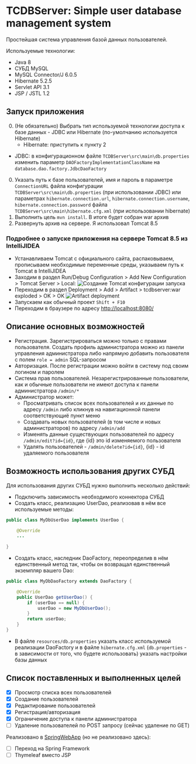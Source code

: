 # TCDBServer: Simple user database management system

Простейшая система управления базой данных пользователей.

Используемые технологии:
- Java 8
- СУБД MySQL
- MySQL Connector/J 6.0.5
- Hibernate 5.2.5
- Servlet API 3.1
- JSP / JSTL 1.2

## Запуск приложения

0. (Не обязательно) Выбрать тип используемой технологии доступа к базе данных - JDBC или Hibernate (по-умолчанию используется Hibernate)
	* Hibernate: приступить к пункту 2
  * JDBC: в конфигурационном файле `TCDBServer\src\main\db.properties` изменить параметр `DAOFactoryImplementationClassName` на `database.dao.factory.JdbcDaoFactory`
0. Указать путь к базе пользователей, имя и пароль в параметре `ConnectionURL` файла конфигурации `TCDBServer\src\main\db.properties` 
(при использовании JDBC) или параметрах `hibernate.connection.url`, `hibernate.connection.username`, `hibernate.connection.password` 
файла `TCDBServer\src\main\hibernate.cfg.xml` (при использовании hibernate)
0. Выполнить цель `mvn install`. В итоге будет собран war архив
0. Развернуть архив на сервере. Я использовал Tomcat 8.5

### Подробнее о запуске приложения на сервере Tomcat 8.5 из IntelliJIDEA

- Устанавливаем Tomcat с официального сайта, распаковываем, прописываем необходимые переменные среды, указываем путь к Tomcat в 
IntelliJIDEA
- Заходим в раздел Run/Debug Configuration > Add New Configuration > Tomcat Server > Local: ![Создание Tomcat конфигурации запуска](http://i.piccy.info/i9/261462933d520ef793032b07b9abe0a6/1487953491/49821/1122373/2017_02_24_19_24_08_800.jpg)
- Переходим в раздел Deployment > Add > Artifact > tcdbserver:war exploded > OK > OK
![Artifact deployment](http://i.piccy.info/i9/f1bab4e3e085c9427ea0d7db17add13c/1487954240/42741/1122373/2_800.jpg)
- Запускаем как обычный проект `Shift + F10`
- Переходим в браузере по адресу [http://localhost:8080/](http://localhost:8080/)

## Описание основных возможностей

- Регистрация. Зарегистрироваться можно только с правами пользователя. Создать профиль администратора можно из панели управления администратора либо напрямую добавить пользователя с полем `role = admin` SQL-запросом
- Авторизация. После регистрации можно войти в систему под своим логином и паролем
- Система прав пользователей. Незарегистрированные пользователи, как и обычные пользователи не имеют доступа к панели администратора `/admin/*`
- Администратор может:
	- Просматривать список всех пользователей и их данные по адресу `/admin` либо кликнув на навигационной панели соответствующиё 
	пункт меню
	- Создавать новых пользователей (в том числе и новых администраторов) по адресу `/admin/add`
	- Изменять данные существующих пользователей по адресу `/admin/edit?id={id}`, где {id} это id изменяемого пользователя
	- Удалять пользователей - `/admin/delete?id={id}`, {id} - id удаляемого пользователя
	
## Возможность использования других СУБД

Для использования других СУБД нужно выполнить несколько действий:
- Подключить зависимость необходимого коннектора СУБД
- Создать класс, реализацию UserDao, реализовав в нём все используемые методы:
```java
public class MyDbUserDao implements UserDao {

	@Override
	...
	
}
```
- Создать класс, наследник DaoFactory, переопределив в нём единственный метод так, чтобы он возвращал единственный экземпляр вашего Dao:
```java
public class MyDbDaoFactory extends DaoFactory {

	@Override
	public UserDao getUserDao() {
		if (userDao == null) {
			userDao = new MyDbUserDao();
		}
		return userDao;
	}
}
```
- В файле `resources/db.properties` указать класс используемой реализации DaoFactory и в файле `hibernate.cfg.xml` (`db.properties` - в зависимости от того, что будете использовать) указать настройки базы данных
	
## Список поставленных и выполненных целей

- [x] Просмотр списка всех пользователей
- [x] Создание пользователей
- [x] Редактирование пользователей
- [x] Регистрация/авторизация
- [x] Ограничение доступа к панели администратора
- [ ] Удаление пользователей по POST запросу (сейчас удаление по GET)

Реализовано в [SpringWebApp](https://github.com/kolya-t/SpringWebApp) (но не реализовано здесь):

- [ ] Переход на Spring Framework
- [ ] Thymeleaf вместо JSP

